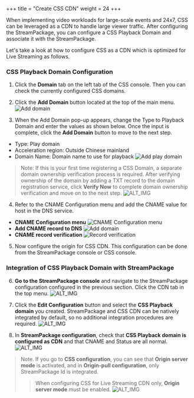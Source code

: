 +++
title = "Create CSS CDN"
weight = 24
+++

When implementing video workloads for large-scale events and 24x7, CSS can be leveraged as a CDN to handle large viewer traffic. After configuring the StreamPackage, you can configure a CSS Playback Domain and associate it with the StreamPackage.

Let's take a look at how to configure CSS as a CDN which is optimized for Live Streaming as follows.

### CSS Playback Domain Configuration

1. Click the **Domain** tab on the left tab of the CSS console. Then you can check the currently configured CSS domains.

2. Click the **Add Domain** button located at the top of the main menu.
![Add domain](/images/stream-css/3-1-css-console-new-domain.png)

3. When the Add Domain pop-up appears, change the Type to Playback Domain and enter the values as shown below. Once the input is complete, click the **Add Domain** button to move to the next step.
- Type: Play domain
- Acceleration region: Outside Chinese mainland
- Domain Name: Domain name to use for playback
![Add play domain](/images/stream-css/3-1-add-play-domain-1.png?width=40vw&classes=left)

> Note: If this is your first time registering a CSS Domain, a separate domain ownership verification process is required. After verifying ownership of the domain by adding a TXT record to the domain registration service, click **Verify Now** to complete domain ownership verification and move on to the next step.
![ALT_IMG](/images/stream-css/3-2-add-play-domain-2-ownership-verify.png?width=40vw&classes=left)

4. Refer to the CNAME Configuration menu and add the CNAME value for host in the DNS service.

- **CNAME Configuration menu**
![CNAME Configuration menu](/images/stream-css/3-3-add-play-domain-2.png?width=40vw&classes=left)
- **Add CNAME record to DNS**
![Add domain](/images/css-basic/4-2-css-play-domain-cname.png?width=40vw&classes=left)
- **CNAME record verification**
![Record verification](/images/stream-css/3-5-css-play-domain-cname-verify.png?width=40vw&classes=left)

5. Now configure the origin for CSS CDN. This configuration can be done from the StreamPackage console or CSS console.

### Integration of CSS Playback Domain with StreamPackage

6. **Go to the StreamPackage console** and navigate to the StreamPackage configuration configured in the previous section. Click the CDN tab in the top menu.
![ALT_IMG](/images/stream-css/3-6-add-play-connect-strpkg.png?width=60vw&classes=left)

7. Click the **Edit Configuration** button and select the **CSS Playback domain** you created. StreamPackage and CSS CDN can be natively integrated by default, so no additional integration procedures are required.
![ALT_IMG](/images/stream-css/3-7-add-play-connect-strpkg.png?width=40vw&classes=left)

8. In **StreamPackage configuration**, check that **CSS Playback domain is configured as CDN** and that CNAME and Status are all normal.
![ALT_IMG](/images/stream-css/3-8-add-play-connect-strpkg.png?width=40vw&classes=left)

> Note. If you go to **CSS configuration**, you can see that **Origin server mode** is activated, and in **Origin-pull configuration**, only StreamPackage Id is integrated.
>> When configuring CSS for Live Streaming CDN only, **Origin server mode** must be enabled.
![ALT_IMG](/images/stream-css/3-8-verify-css-oirigin-pull.png?width=40vw&classes=left)
